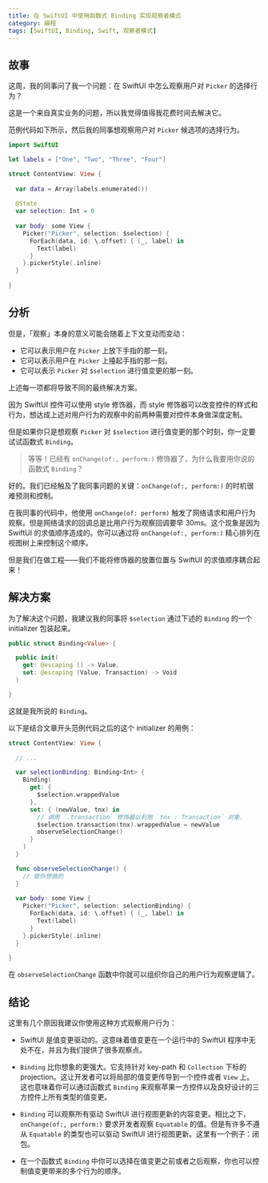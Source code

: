 ```yaml
---
title: 在 SwiftUI 中使用函数式 Binding 实现观察者模式
category: 编程
tags: [SwiftUI, Binding, Swift, 观察者模式]
---
```


## 故事

这周，我的同事问了我一个问题：在 SwiftUI 中怎么观察用户对 `Picker` 的选择行为？

这是一个来自真实业务的问题，所以我觉得值得我花费时间去解决它。

范例代码如下所示，然后我的同事想观察用户对 `Picker` 候选项的选择行为。

```swift
import SwiftUI

let labels = ["One", "Two", "Three", "Four"]

struct ContentView: View {
  
  var data = Array(labels.enumerated())
  
  @State
  var selection: Int = 0
  
  var body: some View {
    Picker("Picker", selection: $selection) {
      ForEach(data, id: \.offset) { (_, label) in
        Text(label)
      }
    }.pickerStyle(.inline)
  }
  
}
```

## 分析

但是，「观察」本身的意义可能会随着上下文变动而变动：

- 它可以表示用户在 `Picker` 上放下手指的那一刻。
- 它可以表示用户在 `Picker` 上擡起手指的那一刻。
- 它可以表示 `Picker` 对 `$selection` 进行值变更的那一刻。

上述每一项都将导致不同的最终解决方案。

因为 SwiftUI 控件可以使用 style 修饰器，而 style 修饰器可以改变控件的样式和行为，想达成上述对用户行为的观察中的前两种需要对控件本身做深度定制。

但是如果你只是想观察 `Picker` 对 `$selection` 进行值变更的那个时刻，你一定要试试函数式 `Binding`。

> 等等！已经有 `onChange(of:, perform:)` 修饰器了，为什么我要用你说的函数式 `Binding`？

好的。我们已经触及了我同事问题的关键：`onChange(of:, perform:)` 的时机很难预测和控制。

在我同事的代码中，他使用 `onChange(of: perform)` 触发了网络请求和用户行为观察。但是网络请求的回调总是比用户行为观察回调要早 30ms。这个现象是因为 SwiftUI 的求值顺序造成的。你可以通过将 `onChange(of:, perform:)` 精心排列在视图树上来控制这个顺序。

但是我们在做工程——我们不能将修饰器的放置位置与 SwiftUI 的求值顺序耦合起来！

## 解决方案

为了解决这个问题，我建议我的同事将 `$selection` 通过下述的 `Binding` 的一个 initializer 包装起来。

```swift
public struct Binding<Value> {

  public init(
    get: @escaping () -> Value,
    set: @escaping (Value, Transaction) -> Void
  )

}
```

这就是我所说的 `Binding`。

以下是结合文章开头范例代码之后的这个 initializer 的用例：

```swift
struct ContentView: View {
  
  // ...

  var selectionBinding: Binding<Int> {
    Binding(
      get: {
        $selection.wrappedValue
      },
      set: { (newValue, tnx) in
        // 调用 `.transaction` 修饰器以利用 `tnx : Transaction` 对象.
        $selection.transaction(tnx).wrappedValue = newValue
        observeSelectionChange()
      }
    )
  }

  func observeSelectionChange() {
    // 做你想做的
  }
 
  var body: some View {
    Picker("Picker", selection: selectionBinding) {
      ForEach(data, id: \.offset) { (_, label) in
        Text(label)
      }
    }.pickerStyle(.inline)
  }
  
}
```

在 `observeSelectionChange` 函数中你就可以组织你自己的用户行为观察逻辑了。

## 结论

这里有几个原因我建议你使用这种方式观察用户行为：

- SwiftUI 是值变更驱动的。这意味着值变更在一个运行中的 SwiftUI 程序中无处不在，并且为我们提供了很多观察点。

- `Binding` 比你想象的更强大。它支持针对 key-path 和 `Collection` 下标的 projection。这让开发者可以将局部的值变更传导到一个控件或者 `View` 上。这也意味着你可以通过函数式 `Binding` 来观察苹果一方控件以及良好设计的三方控件上所有类型的值变更。

- `Binding` 可以观察所有驱动 SwiftUI 进行视图更新的内容变更。相比之下，`onChange(of:, perform:)` 要求开发者观察 `Equatable` 的值。但是有许多不遵从 `Equatable` 的类型也可以驱动 SwiftUI 进行视图更新。这里有一个例子：闭包。

- 在一个函数式 `Binding` 中你可以选择在值变更之前或者之后观察，你也可以控制值变更带来的多个行为的顺序。
